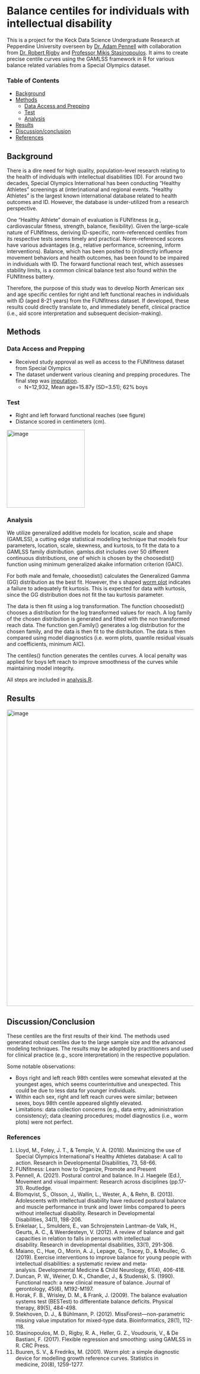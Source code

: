 # Balance centiles for individuals with intellectual disability
This is a project for the Keck Data Science Undergraduate Research at Pepperdine University overseen by [Dr. Adam Pennell](https://seaver.pepperdine.edu/academics/faculty/adam-pennell/) with collaboration from [Dr. Robert Rigby](https://www.londonmet.ac.uk/profiles/staff/robert-rigby/) and [Professor Mikis Stasinopoulos](https://scholar.google.com/citations?user=n9OHjHYAAAAJ&hl=en). It aims to create precise centile curves using the GAMLSS framework in R for various balance related variables from a Special Olympics dataset.

### Table of Contents
- [Background](#background)
- [Methods](#methods)
  - [Data Access and Prepping](#data-access-and-prepping)
  - [Test](#test)
  - [Analysis](#analysis)
- [Results](#results)
- [Discussion/conclusion](#discussionconclusion)
- [References](#references)

## Background
There is a dire need for high quality, population-level research relating to the health of individuals with intellectual disabilities (ID). For around two decades, Special Olympics International has been conducting “Healthy Athletes” screenings at (inter)national and regional events. “Healthy Athletes” is the largest known international database related to health outcomes and ID. However, the database is under-utilized from a research perspective. 

One “Healthy Athlete” domain of evaluation is FUNfitness (e.g., cardiovascular fitness, strength, balance, flexibility). Given the large-scale nature of FUNfitness, deriving ID-specific, norm-referenced centiles from its respective tests seems timely and practical. Norm-referenced scores have various advantages (e.g., relative performance, screening, inform interventions). Balance, which has been posited to (in)directly influence movement behaviors and health outcomes, has been found to be impaired in individuals with ID. The forward functional reach test, which assesses stability limits, is a common clinical balance test also found within the FUNfitness battery. 

Therefore, the purpose of this study was to develop North American sex and age specific centiles for right and left functional reaches in individuals with ID (aged 8-21 years) from the FUNfitness dataset. If developed, these results could directly translate to, and immediately benefit, clinical practice (i.e., aid score interpretation and subsequent decision-making). 


## Methods
### Data Access and Prepping
- Received study approval as well as access to the FUNfitness dataset from Special Olympics
- The dataset underwent various cleaning and prepping procedures. The final step was [imputation](https://academic.oup.com/bioinformatics/article/28/1/112/219101).
  - N=12,932, Mean age=15.87y (SD=3.51); 62% boys

### Test
- Right and left forward functional reaches (see figure) 
- Distance scored in centimeters (cm).
<img width="210" alt="image" src="https://user-images.githubusercontent.com/100978347/181093649-8e8e046d-236e-4027-a87a-a6dfaf576408.png">

### Analysis
We utilize generalized additive models for location, scale and shape (GAMLSS), a cutting edge statistical modelling technique that models four parameters, location, scale, skewness, and kurtosis, to fit the data to a GAMLSS family distribution. gamlss.dist includes over 50 different continuous distributions, one of which is chosen by the choosedist() function using minimum generalized akaike information criterion (GAIC).

For both male and female, choosedist() calculates the Generalized Gamma (GG) distribution as the best fit. However, the s shaped [worm plot](https://pubmed.ncbi.nlm.nih.gov/11304741/) indicates a failure to adequately fit kurtosis. This is expected for data with kurtosis, since the GG distribution does not fit the tau kurtosis parameter.

The data is then fit using a log transformation. The function choosedist() chooses a distribution for the log transformed values for reach. A log family of the chosen distribution is generated and fitted with the non transformed reach data. The function gen.Family() generates a log distribution for the chosen family, and the data is then fit to the distribution. The data is then compared using model diagnostics (i.e. worm plots, quantile residual visuals and coefficients, minimum AIC).

The centiles() function generates the centiles curves. A local penalty was applied for boys left reach to improve smoothness of the curves while maintaining model integrity. 

All steps are included in [analysis.R](https://github.com/timchen37/balance/blob/main/analysis.R).
  

## Results
<img width="800" alt="image" src="https://user-images.githubusercontent.com/100978347/181094078-53446550-ce0b-432e-afed-b73a955c0409.png">

## Discussion/Conclusion
These centiles are the first results of their kind. The methods used generated robust centiles due to the large sample size and the advanced modeling techniques. The results may be adopted by practitioners and used for clinical practice (e.g., score interpretation) in the respective population. 

Some notable observations: 
- Boys right and left reach 98th centiles were somewhat elevated at the youngest ages, which seems counterintuitive and unexpected. This could be due to less data for younger individuals. 
- Within each sex, right and left reach curves were similar; between sexes, boys 98th centile appeared slightly elevated.
- Limitations: data collection concerns (e.g., data entry, administration consistency); data cleaning procedures; model diagnostics (i.e., worm plots) were not perfect.

### References
1. Lloyd, M., Foley, J. T., & Temple, V. A. (2018). Maximizing the use of Special Olympics International's Healthy Athletes database: A call to action. Research in Developmental Disabilities, 73, 58-66.
2. FUNfitness: Learn how to Organize, Promote and Present
3. Pennell, A. (2021). Postural control and balance. In J. Haegele (Ed.), Movement and visual impairment: Research across disciplines (pp.17-31). Routledge. 
4. Blomqvist, S., Olsson, J., Wallin, L., Wester, A., & Rehn, B. (2013). Adolescents with intellectual disability have reduced postural balance and muscle performance in trunk and lower limbs compared to peers without intellectual disability. Research in Developmental Disabilities, 34(1), 198-206.
5. Enkelaar, L., Smulders, E., van Schrojenstein Lantman-de Valk, H., Geurts, A. C., & Weerdesteyn, V. (2012). A review of balance and gait capacities in relation to falls in persons with intellectual disability. Research in developmental disabilities, 33(1), 291-306.
6. Maiano, C., Hue, O., Morin, A. J., Lepage, G., Tracey, D., & Moullec, G. (2019). Exercise interventions to improve balance for young people with intellectual disabilities: a systematic review and meta‐analysis. Developmental Medicine & Child Neurology, 61(4), 406-418.
7. Duncan, P. W., Weiner, D. K., Chandler, J., & Studenski, S. (1990). Functional reach: a new clinical measure of balance. Journal of gerontology, 45(6), M192-M197.
8. Horak, F. B., Wrisley, D. M., & Frank, J. (2009). The balance evaluation systems test (BESTest) to differentiate balance deficits. Physical therapy, 89(5), 484-498.
10. Stekhoven, D. J., & Bühlmann, P. (2012). MissForest—non-parametric missing value imputation for mixed-type data. Bioinformatics, 28(1), 112-118.
11. Stasinopoulos, M. D., Rigby, R. A., Heller, G. Z., Voudouris, V., & De Bastiani, F. (2017). Flexible regression and smoothing: using GAMLSS in R. CRC Press.
12. Buuren, S. V., & Fredriks, M. (2001). Worm plot: a simple diagnostic device for modelling growth reference curves. Statistics in medicine, 20(8), 1259-1277.


